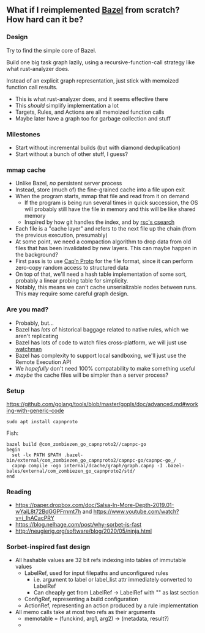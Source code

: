 ## What if I reimplemented [Bazel](https://bazel.build/) from scratch? How hard can it be?

### Design

Try to find the simple core of Bazel.

Build one big task graph lazily, using a recursive-function-call strategy like what rust-analyzer does.

Instead of an explicit graph representation, just stick with memoized function call results.

- This is what rust-analyzer does, and it seems effective there
- This _should_ simplify implementation a lot
- Targets, Rules, and Actions are all memoized function calls
- Maybe later have a graph too for garbage collection and stuff

### Milestones

- Start without incremental builds (but with diamond deduplication)
- Start without a bunch of other stuff, I guess?

### mmap cache

- Unlike Bazel, _no_ persistent server process
- Instead, store (much of) the fine-grained cache into a file upon exit
- When the program starts, mmap that file and read from it on demand
  - If the program is being run several times in quick succession, the OS will probably still have the file in memory and this will be like shared memory
  - Inspired by how git handles the index, and by [rsc's csearch](https://swtch.com/~rsc/regexp/regexp4.html)
- Each file is a "cache layer" and refers to the next file up the chain (from the previous execution, presumably)
- At some point, we need a compaction algorithm to drop data from old files that has been invalidated by new layers. This can maybe happen in the background?
- First pass is to use [Cap’n Proto](https://capnproto.org/) for the file format, since it can perform zero-copy random access to structured data
- On top of that, we'll need a hash table implementation of some sort, probably a linear probing table for simplicity.
- Notably, this means we can't cache unserializable nodes between runs. This may require some careful graph design.

### Are you mad?

- Probably, but...
- Bazel has _lots_ of historical baggage related to native rules, which we aren't replicating
- Bazel has lots of code to watch files cross-platform, we will just use [watchman](https://facebook.github.io/watchman/)
- Bazel has complexity to support local sandboxing, we'll just use the Remote Execution API
- We _hopefully_ don't need 100% compatability to make something useful
- _maybe_ the cache files will be simpler than a server process?

### Setup

https://github.com/golang/tools/blob/master/gopls/doc/advanced.md#working-with-generic-code

`sudo apt install capnproto`

Fish:

```
bazel build @com_zombiezen_go_capnproto2//capnpc-go
begin
  set -lx PATH $PATH .bazel-bin/external/com_zombiezen_go_capnproto2/capnpc-go/capnpc-go_/
  capnp compile -ogo internal/dcache/graph/graph.capnp -I .bazel-bales/external/com_zombiezen_go_capnproto2/std/
end
```

### Reading

- https://paper.dropbox.com/doc/Salsa-In-More-Depth-2019.01-wYaiL8t72BdGGPFrnmt7h and https://www.youtube.com/watch?v=i_IhACacPRY
- https://blog.nelhage.com/post/why-sorbet-is-fast
- http://neugierig.org/software/blog/2020/05/ninja.html

### Sorbet-inspired fast design

- All hashable values are 32 bit refs indexing into tables of immutable values
  - LabelRef, used for input filepaths and unconfigured rules
    - i.e. argument to label or label_list attr immediately converted to LabelRef
    - Can cheaply get from LabelRef -> LabelRef with "" as last section
  - ConfigRef, representing a build configuration
  - ActionRef, representing an action produced by a rule implementation
- All memo calls take at most two refs as their arguments
  - memotable = (funckind, arg1, arg2) -> (metadata, result?)
  -
